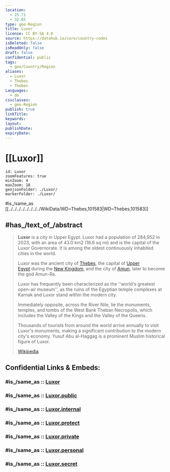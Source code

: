 ```yaml
---
location:
  - 25.71
  - 32.65
type: geo-Region
title: Luxor
license: CC BY-SA 4.0
source: https://datahub.io/core/country-codes
isDeleted: false
isReadOnly: false
draft: false
confidential: public
tags:
  - geo/Country/Region
aliases:
  - Luxor
  - Thebes
  - Theben
Languages:
  - de
cssclasses:
  - geo-Region
publish: true
linkTitle:
keywords:
layout:
publishDate:
expiryDate:
---
```


# [[Luxor]]

```leaflet
id: Luxor
zoomFeatures: true 
minZoom: 4 
maxZoom: 18
geojsonFolder: ./Luxor/
markerFolder: ./Luxor/
```


#is_/same_as [[../../../../../../../../WikiData/WD~Thebes,101583|WD~Thebes,101583]] 

## #has_/text_of_/abstract 

> **Luxor** is a city in Upper Egypt. 
> Luxor had a population of 284,952 in 2023, with an area of 43.0 km2 (16.6 sq mi) 
> and is the capital of the Luxor Governorate. 
> It is among the oldest continuously inhabited cities in the world.
> 
> Luxor was the ancient city of [Thebes](https://en.wikipedia.org/wiki/Thebes,_Egypt "Thebes, Egypt"), the capital of [Upper Egypt](https://en.wikipedia.org/wiki/Upper_Egypt "Upper Egypt") during the [New Kingdom](https://en.wikipedia.org/wiki/New_Kingdom_of_Egypt "New Kingdom of Egypt"), 
> and the city of [Amun](https://en.wikipedia.org/wiki/Amun "Amun"), later to become the god Amun-Ra. 
> 
> Luxor has frequently been characterized as the ''world's greatest open-air museum'', 
> as the ruins of the Egyptian temple complexes at Karnak and Luxor 
> stand within the modern city. 
> 
> Immediately opposite, across the River Nile, lie the monuments, temples, and tombs 
> of the West Bank Theban Necropolis, which includes the Valley of the Kings 
> and the Valley of the Queens. 
> 
> Thousands of tourists from around the world arrive annually to visit Luxor's monuments, 
> making a significant contribution to the modern city's economy. 
> Yusuf Abu al-Haggag is a prominent Muslim historical figure of Luxor.
>
> [Wikipedia](https://en.wikipedia.org/wiki/Luxor)

## Confidential Links & Embeds: 

### #is_/same_as :: [Luxor](/_Standards/Earth/Continent/Africa/Africa~North/Egypt/governorates~Egypt/Luxor.md) 

### #is_/same_as :: [Luxor.public](/_public/Earth/Continent/Africa/Africa~North/Egypt/governorates~Egypt/Luxor.public.md) 

### #is_/same_as :: [Luxor.internal](/_internal/Earth/Continent/Africa/Africa~North/Egypt/governorates~Egypt/Luxor.internal.md) 

### #is_/same_as :: [Luxor.protect](/_protect/Earth/Continent/Africa/Africa~North/Egypt/governorates~Egypt/Luxor.protect.md) 

### #is_/same_as :: [Luxor.private](/_private/Earth/Continent/Africa/Africa~North/Egypt/governorates~Egypt/Luxor.private.md) 

### #is_/same_as :: [Luxor.personal](/_personal/Earth/Continent/Africa/Africa~North/Egypt/governorates~Egypt/Luxor.personal.md) 

### #is_/same_as :: [Luxor.secret](/_secret/Earth/Continent/Africa/Africa~North/Egypt/governorates~Egypt/Luxor.secret.md)

